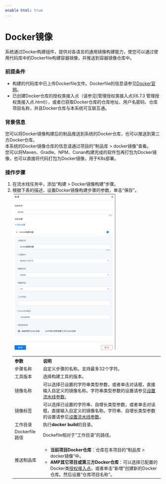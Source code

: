 ```yaml
---
enable html: true
---
```

# Docker镜像

系统通过Docker构建组件，提供对各语言的通用镜像构建能力，使您可以通过使用代码库中的Dockerfile构建容器镜像，并推送到容器镜像仓库中。

### 前提条件
* 构建的代码库中已上传Dockerfile文件。Dockerfile的信息请参见[Docker官网](https://www.docker.org.cn/)。
* 已创建Docker仓库的授权类接入点（请参见[管理授权类接入点](6.7.3 管理授权类接入点.html)），或者已获取Docker仓库的仓库地址、用户名密码、仓库项目名称，并且Docker仓库与本系统可互联互通。

### 背景信息
您可以将Docker镜像构建后的制品推送到系统的Docker仓库，也可以推送到第三方Docker仓库。           
本系统的Docker镜像仓库的信息请通过项目的“制品库 > docker镜像”查看。       
您可以将Maven、Gradle、NPM、Conan构建完成的软件包再打包为Docker镜像，也可以直接将代码打包为Docker镜像，用于K8s部署。   

### 操作步骤
1. 在流水线任务中，添加“构建 > Docker镜像构建”步骤。
2. 根据下表的描述，设置Docker镜像构建步骤的参数，单击“保存”。      
   <img src="fig/流水线-docker-配置.png" style="zoom:50%">          
   <table>
<tr>
    <th>参数</th>
    <th>说明</th>
</tr>
<tr>
    <td>步骤名称 </td>
    <td>自定义步骤的名称。支持最多32个字符。</td>
</tr>
<tr>
    <td>工具版本</td>
    <td>选择构建工具的版本。</td>
</tr>
<tr>
    <td>镜像名称</td>
    <td>可以选择已设置的字符串类型参数，或者单击对话框，直接输入自定义的镜像名称。字符串类型参数的设置请参见<a href="12.6.1 设置流水线参数.html">设置流水线参数</a>。</td>
</tr>
<tr>
    <td>镜像标签</td>
    <td>可以选择已设置的字符串、自增长类型参数，或者单击对话框，直接输入自定义的镜像名称。字符串、自增长类型参数的设置请参见<a href="12.6.1 设置流水线参数.html">设置流水线参数</a>。</td>
    </tr>
  <tr>
    <td>工作目录</td>
    <td>执行<b>docker build</b>的目录。</td>
  </tr>
<tr>
    <td>Dockerfile路径</td>
    <td>Dockefile相对于“工作目录”的路径。</td>
</tr>
<tr>
    <td>推送制品库</td>
    <td><ul><li><b>当前项目Docker仓库</b>：仓库在本项目的“制品库 > docker镜像”中。</li>
    <li><b>AMP其它项目或第三方Docker仓库</b>：可以选择已配置的Docker类<a href="6.7.3 管理授权类接入点.html">授权接入点</a>，或者单击“新增”创建新的Docker仓库。然后设置“仓库项目名称”。</li>
    </td>
</tr>
</table>


